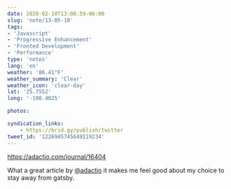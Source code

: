 ```yaml
---
date: 2020-02-10T13:08:59-06:00
slug: 'note/13-05-10'
tags:
- 'Javascript'
- 'Progressive Enhancement'
- 'Fronted Development'
- 'Performance'
type: 'notes'
lang: 'en'
weather: '86.41°F'
weather_summary: 'Clear'
weather_icon: 'clear-day'
lat: '25.7552'
long: '-100.4025'

photos:

syndication_links:
    - https://brid.gy/publish/twitter
tweet_id: '1226945745649119234'
---
```

https://adactio.com/journal/16404

What a great article by <a href="https://twitter.com/@adactio">@adactio</a> it makes me feel good about my choice to stay away from gatsby.
    